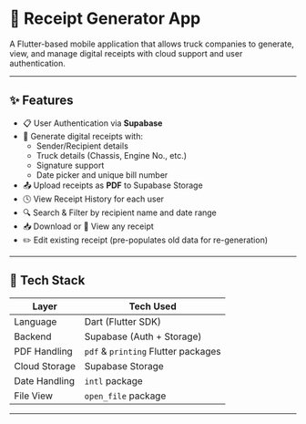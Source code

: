 # 🚛 Receipt Generator App

A Flutter-based mobile application that allows truck companies to generate, view, and manage digital receipts with cloud support and user authentication.

---

## ✨ Features

- 📋 User Authentication via **Supabase**
- 🧾 Generate digital receipts with:
  - Sender/Recipient details
  - Truck details (Chassis, Engine No., etc.)
  - Signature support
  - Date picker and unique bill number
- 📤 Upload receipts as **PDF** to Supabase Storage
- 🕓 View Receipt History for each user
- 🔍 Search & Filter by recipient name and date range
- 📥 Download or 📂 View any receipt
- ✏️ Edit existing receipt (pre-populates old data for re-generation)

---

## 🔧 Tech Stack

| Layer          | Tech Used            |
|----------------|----------------------|
| Language       | Dart (Flutter SDK)   |
| Backend        | Supabase (Auth + Storage) |
| PDF Handling   | `pdf` & `printing` Flutter packages |
| Cloud Storage  | Supabase Storage     |
| Date Handling  | `intl` package       |
| File View      | `open_file` package  |

---

